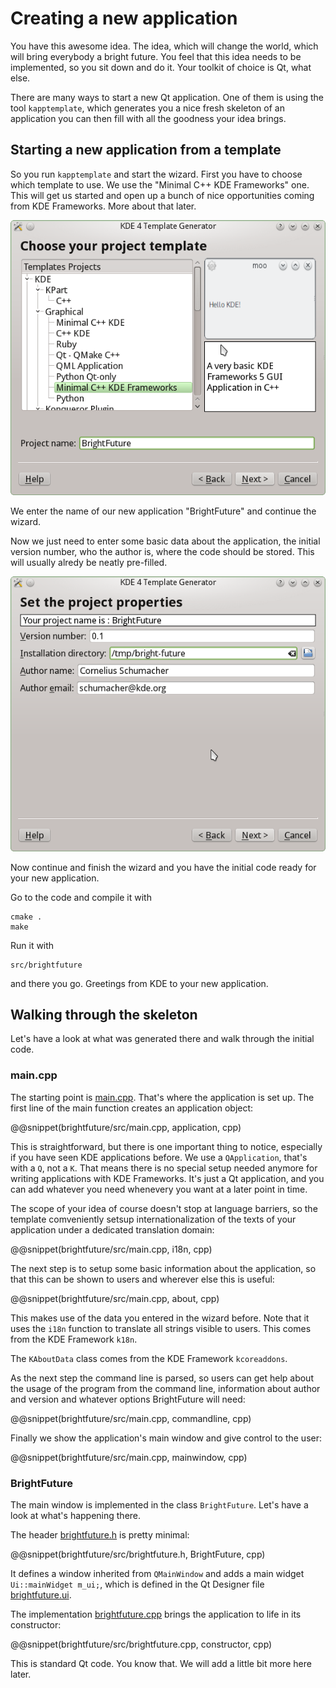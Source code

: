 # Creating a new application

You have this awesome idea. The idea, which will change the world, which will
bring everybody a bright future. You feel that this idea needs to be
implemented, so you sit down and do it. Your toolkit of choice is Qt, what
else.

There are many ways to start a new Qt application. One of them is using the tool
`kapptemplate`, which generates you a nice fresh skeleton of an application you
can then fill with all the goodness your idea brings.

## Starting a new application from a template

So you run `kapptemplate` and start the wizard. First you have to choose which
template to use. We use the "Minimal C++ KDE Frameworks" one. This will get us
started and open up a bunch of nice opportunities coming from KDE Frameworks.
More about that later.

![Choose application template](screenshots/kapptemplate-choose-template.png)

We enter the name of our new application "BrightFuture" and continue the wizard.

Now we just need to enter some basic data about the application, the initial
version number, who the author is, where the code should be stored. This will
usually alredy be neatly pre-filled.

![Enter data](screenshots/kapptemplate-enter-data.png)

Now continue and finish the wizard and you have the initial code ready for your
new application.

Go to the code and compile it with

```
cmake .
make
```

Run it with

```
src/brightfuture
```

and there you go. Greetings from KDE to your new application.

## Walking through the skeleton

Let's have a look at what was generated there and walk through the initial code.

### main.cpp

The starting point is [main.cpp](brightfuture/src/main.cpp). That's where the
application is set up. The first line of the main function creates an
application object:

@@snippet(brightfuture/src/main.cpp, application, cpp)

This is straightforward, but there is one important thing to notice, especially
if you have seen KDE applications before. We use a `QApplication`, that's with
a `Q`, not a `K`. That means there is no special setup needed anymore for
writing applications with KDE Frameworks. It's just a Qt application, and you
can add whatever you need whenevery you want at a later point in time.

The scope of your idea of course doesn't stop at language barriers, so the
template comveniently setsup internationalization of the texts of your
application under a dedicated translation domain:

@@snippet(brightfuture/src/main.cpp, i18n, cpp)

The next step is to setup some basic information about the application, so that
this can be shown to users and wherever else this is useful:

@@snippet(brightfuture/src/main.cpp, about, cpp)

This makes use of the data you entered in the wizard before. Note that it uses
the `i18n` function to translate all strings visible to users. This comes from
the KDE Framework `k18n`.

The `KAboutData` class comes from the KDE Framework `kcoreaddons`.

As the next step the command line is parsed, so users can get help about the
usage of the program from the command line, information about author and
version and whatever options BrightFuture will need:

@@snippet(brightfuture/src/main.cpp, commandline, cpp)

Finally we show the application's main window and give control to the user:

@@snippet(brightfuture/src/main.cpp, mainwindow, cpp)

### BrightFuture

The main window is implemented in the class `BrightFuture`. Let's have a look
at what's happening there.

The header [brightfuture.h](brightfuture/src/brightfuture.h) is pretty minimal:

@@snippet(brightfuture/src/brightfuture.h, BrightFuture, cpp)

It defines a window inherited from `QMainWindow` and adds a main widget
`Ui::mainWidget m_ui;`, which is defined in the Qt Designer file
[brightfuture.ui](brightfuture/src/brightfuture.ui).

The implementation [brightfuture.cpp](brightfuture/src/brightfuture.cpp) brings
the application to life in its constructor:

@@snippet(brightfuture/src/brightfuture.cpp, constructor, cpp)

This is standard Qt code. You know that. We will add a little bit more here
later.
